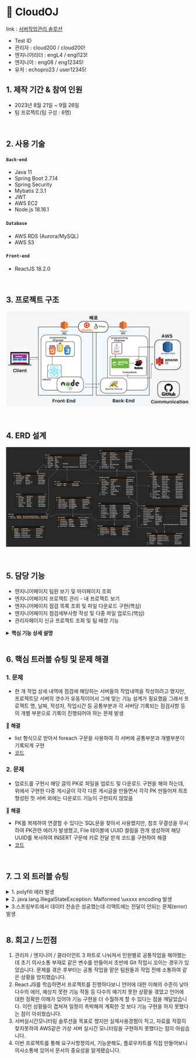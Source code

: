 # :pushpin: CloudOJ
link : [서버작업관리 솔루션](http://3.35.150.190:3000/) 
- Test ID
- 관리자 : cloud200 / cloud200!
- 엔지니어리더 : engL4 / engl123!
- 엔지니어 : eng08 / eng12345!
- 유저 : echopro23 / user12345!


## 1. 제작 기간 & 참여 인원
- 2023년 8월 21일 ~ 9월 26일
- 팀 프로젝트(팀 구성 : 6명)

</br>

## 2. 사용 기술
#### `Back-end`
  - Java 11
  - Spring Boot 2.7.14
  - Spring Security
  - Mybatis 2.3.1
  - JWT
  - AWS EC2
  - Node.js 18.16.1
#### `Database`  
  - AWS RDS (Aurora/MySQL)
  - AWS S3
#### `Front-end`
  - ReactJS 18.2.0

</br>

## 3. 프로젝트 구조
![](https://github.com/LooklikeDinosour/OJFinalProject/blob/master/architecture.png)

</br>


## 4. ERD 설계
![](https://github.com/LooklikeDinosour/OJFinalProject/blob/5949d48899e9d1b7a108c6bd199294babb59bfbf/CloudOJ_ERD.png)

</br>

## 5. 담당 기능
- 엔지니어페이지 팀원 보기 및 마이페이지 조회
- 엔지니어페이지 프로젝트 관리 - 내 프로젝트 보기
- 엔지니어페이지 점검 목록 조회 및 파일 다운로드 구현(핵심)
- 엔지니어페이지 점검세부사항 작성 및 다중 파일 업로드(핵심)
- 관리자페이지 신규 프로젝트 조회 및 팀 배정 기능


<details>
<summary><b>핵심 기능 상세 설명</b></summary>
<div markdown="1">

### 5.1. 프로젝트 전체 흐름 (프로젝트 구조처럼 흐름 한번 다시 만들기)



### 5.2. 핵심 기능 구현
- 점검세부사항 작성 및 다중 파일업로드 기능은 점검 사항을 기록하는 핵심적인 기능
- 다중 파일 업로드는 업로드한 파일이 몇 개인지만 볼 수 있는 <input multiple>형식이 아니라 파일추가 버튼으로 <input=file>을 각각 추가하여 무엇을 업로드 했는지 볼 수 있게 구현
- 업로드 파일은 스토리지 확장성을 위해 AWS S3에 저장했고, 프론트에서 1차적으로 파일 추가와 첨부 숫자가 미 일치시 작성이 되지 않게 제한조건, 백엔드에서 다중파일에 전달되지 않은 값은 제거하게 2차로 코드 설정함

### 프론트엔드 코드
:pushpin:점검세부사항 페이지
- [관련코드](react/src/enMain/EnWorkDetail.js)
  
### 백엔드 코드
:pushpin:점검세부사항 코드
- [관련 코드1 엔지니어 Controller](https://github.com/LooklikeDinosour/OJFinalProject/blob/892c08cfb98ef43fc36332d02e4409187235f14f/springboot/src/main/java/com/server/cloud/engineer/controller/EngineerController.java#L88)
- [관련 코드2 ServiceImpl](https://github.com/LooklikeDinosour/OJFinalProject/blob/892c08cfb98ef43fc36332d02e4409187235f14f/springboot/src/main/java/com/server/cloud/engineer/service/EngineerServiceImpl.java#L43C1-L43C1)
  
:pushpin:업로드 관련 코드
- [관련 코드1 AWS Controller](https://github.com/LooklikeDinosour/OJFinalProject/blob/892c08cfb98ef43fc36332d02e4409187235f14f/springboot/src/main/java/com/server/cloud/s3/AwsApiController.java#L146)
- [관련 코드2 ServiceImpl](https://github.com/LooklikeDinosour/OJFinalProject/blob/892c08cfb98ef43fc36332d02e4409187235f14f/springboot/src/main/java/com/server/cloud/s3/AwsServiceImpl.java#L64)
- [관련 코드3 점검 세부사항 작성 SQL](https://github.com/LooklikeDinosour/OJFinalProject/blob/892c08cfb98ef43fc36332d02e4409187235f14f/springboot/src/main/resources/mapper/EngineerMapper.xml#L64)
- [관련 코드4 다중파일 업로드](https://github.com/LooklikeDinosour/OJFinalProject/blob/892c08cfb98ef43fc36332d02e4409187235f14f/springboot/src/main/resources/mapper/AwsMapper.xml#L97C2-L97C2)


</div>
</details>

</br>

## 6. 핵심 트러블 슈팅 및 문제 해결

### 1. 문제
- 한 개 작업 상세 내역에 점검에 해당하는 서버들의 작업내역을 작성하려고 했지만, 프로젝트당 서버의 갯수가 유동적이어서 그에 맞는 기능 설계가 필요했음
  그래서 프로젝트 명, 날짜, 작성자, 작업시간 등 공통부분과 각 서버당 기록되는 점검사항 등의 개별 부분으로 기록이 진행되어야 하는 문제 발생

📌 **해결**
- list 형식으로 받아서 foreach 구문을 사용하여 각 서버에 공통부분과 개별부분이 기록되게 구현 
- [코드](https://github.com/LooklikeDinosour/OJFinalProject/blob/892c08cfb98ef43fc36332d02e4409187235f14f/springboot/src/main/resources/mapper/EngineerMapper.xml#L64)

### 2. 문제
- 업로드를 구현시 해당 글의 PK로 파일을 업로드 및 다운로드 구현을 해야 하는데, 위에서 구현한 다중 게시글이 각각 다른 게시글을 만들면서 각각 PK 만들어져
  최초 형성된 첫 서버 외에는 다운로드 기능이 구현되지 않았음

📌 **해결**
- PK를 복제하여 연결할 수 있다는 SQL문을 찾아서 사용했지만, 참조 무결성을 무시하여 PK관련 에러가 발생했고,
  File 테이블에 UUID 컬럼을 한개 생성하여 해당 UUID를 복사하여 INSERT 구문에 키로 전달 받게 코드를 구현하여 해결
- [코드](https://github.com/LooklikeDinosour/OJFinalProject/blob/892c08cfb98ef43fc36332d02e4409187235f14f/springboot/src/main/resources/mapper/AwsMapper.xml#L97C2-L97C2)

</br>


## 7. 그 외 트러블 슈팅

<details>
<summary>1. polyfill 에러 발생 </summary>
<div markdown="1">
  
  - 같은 페이지를 작업하던 팀원들은 에러가 나지 않았지만, 갑자기 나에게만 발생하는 것을 보고 전체 페이지를 읽어보니 오타로 발생한 알파벳이 express.js에 자동으로 import되면서 생긴문제
  - 리액트 polyfill 9개 에러 발생하였고, 오타로 발생한 알파벳이 express.js에 자동으로 import되면서 생긴 오류 import 구문 제거로 해결

</div>
</details>

<details>
  
<summary>2. java.lang.IllegalStateException: Malformed \uxxxx encoding 발생 </summary>
<div markdown="1">
  
  - application.properties에 경로 복사하고 상기 에러가 발생하였고, 경로 / -> \ 로 바꿔서 해결
  
</div>
</details>

<details>
<summary>3.스프링부트에서 데이터 전송은 성공했는데 리액트에는 전달이 안되는 문제(error) 발생</summary>
<div markdown="1">

  -  스프링부트에서 컨트롤러 공용주소를 @RequestMapping()처리한 것을 리액트 프록시 설정에서 주소를 지정해줘서 해결함
  -  [코드](https://github.com/LooklikeDinosour/OJFinalProject/blob/892c08cfb98ef43fc36332d02e4409187235f14f/react/src/setupProxy.js#L6C3-L6C3)

</div>  
</details>

    
</br>

## 8. 회고 / 느낀점
1. 관리자 / 엔지니어 / 클라이언트 3 파트로 나눠져서 인원별로 공통작업을 해야했는데 초기 의사소통 부재로 같은 변수를 만들어서 초반에 Git 작업시 꼬이는 경우가 있었습니다.
   문제를 겪은 후부터는 공통 작업을 맡은 팀원들과 작업 전에 소통하여 같은 상황을 방지했습니다.
2. React.JS를 학습하면서 프로젝트를 진행하다보니 언어에 대한 이해의 수준이 낮아 다수의 에러, 예상치 못한 기능 작동 등 다수의 예기치 못한 상황을 겪었고
   언어에 대한 정확한 이해가 있어야 기능 구현을 더 수월하게 할 수 있다는 점을 깨달았습니다. 이런 상황들이 겹쳐져 일정이 촉박해져 계획한 것 보다 기능 구현을 하지 못했다는 점이 아쉬웠습니다.
3. 서버실시간모니터링 솔루션을 목표로 했지만 실제사용경험이 적고, 자료를 적절히 찾지못하여 AWS같은 가상 서버 실시간 모니터링을 구현하지 못했다는 점이 아쉽습니다.
4. 이번 프로젝트를 통해 요구사항정의서, 기능분해도, 플로우차트를 직접 만들어보니 의사소통에 있어서 문서의 중요성을 알게됐습니다.

